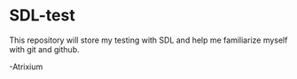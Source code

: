 # SDL-test

This repository will store my testing with SDL and help me familiarize myself with git and github.

-Atrixium
